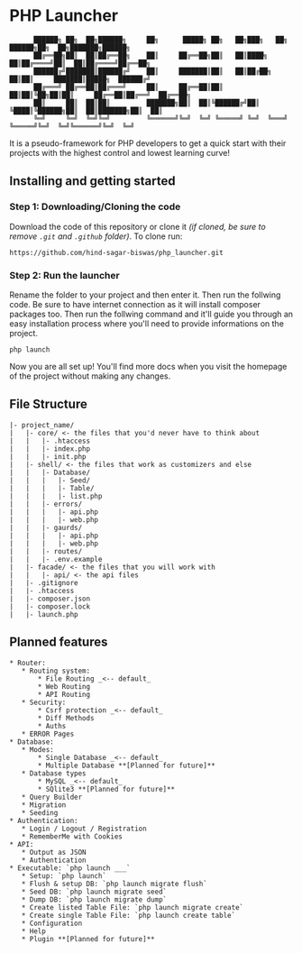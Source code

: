 # PHP Launcher

          ██████╗ ██╗  ██╗██████╗     ██╗      █████╗ ██╗   ██╗███╗   ██╗ ██████╗██╗  ██╗███████╗██████╗ 
          ██╔══██╗██║  ██║██╔══██╗    ██║     ██╔══██╗██║   ██║████╗  ██║██╔════╝██║  ██║██╔════╝██╔══██╗
          ██████╔╝███████║██████╔╝    ██║     ███████║██║   ██║██╔██╗ ██║██║     ███████║█████╗  ██████╔╝
          ██╔═══╝ ██╔══██║██╔═══╝     ██║     ██╔══██║██║   ██║██║╚██╗██║██║     ██╔══██║██╔══╝  ██╔══██╗
          ██║     ██║  ██║██║         ███████╗██║  ██║╚██████╔╝██║ ╚████║╚██████╗██║  ██║███████╗██║  ██║
          ╚═╝     ╚═╝  ╚═╝╚═╝         ╚══════╝╚═╝  ╚═╝ ╚═════╝ ╚═╝  ╚═══╝ ╚═════╝╚═╝  ╚═╝╚══════╝╚═╝  ╚═╝

It is a pseudo-framework for PHP developers to get a quick start with their projects with the highest control and lowest learning curve!

## Installing and getting started

### Step 1: Downloading/Cloning the code

Download the code of this repository or clone it *(if cloned, be sure to remove `.git` and `.github` folder)*. To clone run:

```
https://github.com/hind-sagar-biswas/php_launcher.git
```

### Step 2: Run the launcher

Rename the folder to your project and then enter it. Then run the follwing code. Be sure to have internet connection as it will install composer packages too. Then run the follwing command and it'll guide you through an easy installation process where you'll need to provide informations on the project.

```
php launch
```

Now you are all set up! You'll find more docs when you visit the homepage of the project without making any changes.

## File Structure

```
|- project_name/
|   |- core/ <- the files that you'd never have to think about
|   |   |- .htaccess
|   |   |- index.php
|   |   |- init.php
|   |- shell/ <- the files that work as customizers and else
|   |   |- Database/
|   |   |   |- Seed/
|   |   |   |- Table/
|   |   |   |- list.php
|   |   |- errors/
|   |   |   |- api.php
|   |   |   |- web.php
|   |   |- gaurds/
|   |   |   |- api.php
|   |   |   |- web.php
|   |   |- routes/
|   |   |- .env.example
|   |- facade/ <- the files that you will work with
|   |   |- api/ <- the api files
|   |- .gitignore
|   |- .htaccess
|   |- composer.json
|   |- composer.lock
|   |- launch.php
```

## Planned features

    * Router:
       * Routing system:
           * File Routing _<-- default_
           * Web Routing
           * API Routing
       * Security:
           * Csrf protection _<-- default_
           * Diff Methods
           * Auths
       * ERROR Pages
    * Database:
       * Modes:
           * Single Database _<-- default_
           * Multiple Database **[Planned for future]**
       * Database types
           * MySQL _<-- default_
           * SQlite3 **[Planned for future]**
       * Query Builder
       * Migration
       * Seeding
    * Authentication:
       * Login / Logout / Registration
       * RememberMe with Cookies
    * API:
       * Output as JSON
       * Authentication
    * Executable: `php launch ___`
       * Setup: `php launch`
       * Flush & setup DB: `php launch migrate flush`
       * Seed DB: `php launch migrate seed`
       * Dump DB: `php launch migrate dump`
       * Create listed Table File: `php launch migrate create`
       * Create single Table File: `php launch create table`
       * Configuration
       * Help
       * Plugin **[Planned for future]**
